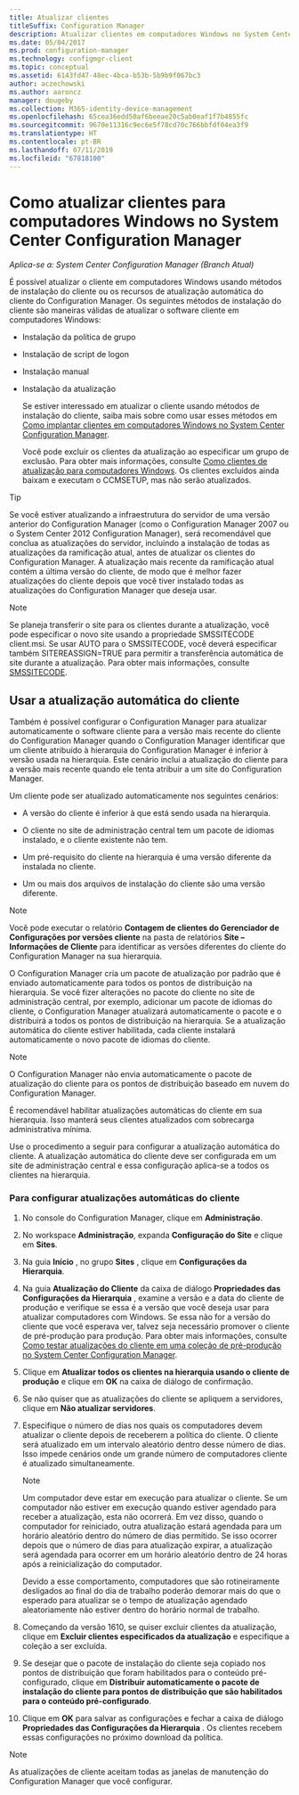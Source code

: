 ```yaml
---
title: Atualizar clientes
titleSuffix: Configuration Manager
description: Atualizar clientes em computadores Windows no System Center Configuration Manager.
ms.date: 05/04/2017
ms.prod: configuration-manager
ms.technology: configmgr-client
ms.topic: conceptual
ms.assetid: 6143fd47-48ec-4bca-b53b-5b9b9f067bc3
author: aczechowski
ms.author: aaroncz
manager: dougeby
ms.collection: M365-identity-device-management
ms.openlocfilehash: 65cea36edd50af6beeae20c5ab0eaf1f7b4855fc
ms.sourcegitcommit: 9670e11316c9ec6e5f78cd70c766bbfdf04ea3f9
ms.translationtype: HT
ms.contentlocale: pt-BR
ms.lasthandoff: 07/11/2019
ms.locfileid: "67818100"
---
```

# <a name="how-to-upgrade-clients-for-windows-computers-in-system-center-configuration-manager"></a>Como atualizar clientes para computadores Windows no System Center Configuration Manager

*Aplica-se a: System Center Configuration Manager (Branch Atual)*

É possível atualizar o cliente em computadores Windows usando métodos de instalação do cliente ou os recursos de atualização automática do cliente do Configuration Manager. Os seguintes métodos de instalação do cliente são maneiras válidas de atualizar o software cliente em computadores Windows:  

- Instalação da política de grupo  

- Instalação de script de logon  

- Instalação manual  

- Instalação da atualização  

  Se estiver interessado em atualizar o cliente usando métodos de instalação do cliente, saiba mais sobre como usar esses métodos em [Como implantar clientes em computadores Windows no System Center Configuration Manager](../../../../core/clients/deploy/deploy-clients-to-windows-computers.md).

  Você pode excluir os clientes da atualização ao especificar um grupo de exclusão. Para obter mais informações, consulte [Como clientes de atualização para computadores Windows](exclude-clients-windows.md). Os clientes excluídos ainda baixam e executam o CCMSETUP, mas não serão atualizados.


> [!TIP]  
>  Se você estiver atualizando a infraestrutura do servidor de uma versão anterior do Configuration Manager \(como o Configuration Manager 2007 ou o System Center 2012 Configuration Manager\), será recomendável que conclua as atualizações do servidor, incluindo a instalação de todas as atualizações da ramificação atual, antes de atualizar os clientes do Configuration Manager.   A atualização mais recente da ramificação atual contém a última versão do cliente, de modo que é melhor fazer atualizações do cliente depois que você tiver instalado todas as atualizações do Configuration Manager que deseja usar.

> [!NOTE]
> Se planeja transferir o site para os clientes durante a atualização, você pode especificar o novo site usando a propriedade SMSSITECODE client.msi. Se usar AUTO para o SMSSITECODE, você deverá especificar também SITEREASSIGN=TRUE para permitir a transferência automática de site durante a atualização. Para obter mais informações, consulte [SMSSITECODE](../../deploy/about-client-installation-properties.md#smssitecode).

## <a name="use-automatic-client-upgrade"></a>Usar a atualização automática do cliente  
 Também é possível configurar o Configuration Manager para atualizar automaticamente o software cliente para a versão mais recente do cliente do Configuration Manager quando o Configuration Manager identificar que um cliente atribuído à hierarquia do Configuration Manager é inferior à versão usada na hierarquia. Este cenário inclui a atualização do cliente para a versão mais recente quando ele tenta atribuir a um site do Configuration Manager.  

 Um cliente pode ser atualizado automaticamente nos seguintes cenários:  

-   A versão do cliente é inferior à que está sendo usada na hierarquia.  

-   O cliente no site de administração central tem um pacote de idiomas instalado, e o cliente existente não tem.  

-   Um pré-requisito do cliente na hierarquia é uma versão diferente da instalada no cliente.  

-   Um ou mais dos arquivos de instalação do cliente são uma versão diferente.  

> [!NOTE]  
>  Você pode executar o relatório **Contagem de clientes do Gerenciador de Configurações por versões cliente** na pasta de relatórios **Site – Informações de Cliente** para identificar as versões diferentes do cliente do Configuration Manager na sua hierarquia.  

 O Configuration Manager cria um pacote de atualização por padrão que é enviado automaticamente para todos os pontos de distribuição na hierarquia. Se você fizer alterações no pacote do cliente no site de administração central, por exemplo, adicionar um pacote de idiomas do cliente, o Configuration Manager atualizará automaticamente o pacote e o distribuirá a todos os pontos de distribuição na hierarquia. Se a atualização automática do cliente estiver habilitada, cada cliente instalará automaticamente o novo pacote de idiomas do cliente.  

> [!NOTE]  
>  O Configuration Manager não envia automaticamente o pacote de atualização do cliente para os pontos de distribuição baseado em nuvem do Configuration Manager.  

 É recomendável habilitar atualizações automáticas do cliente em sua hierarquia. Isso manterá seus clientes atualizados com sobrecarga administrativa mínima.  

 Use o procedimento a seguir para configurar a atualização automática do cliente. A atualização automática do cliente deve ser configurada em um site de administração central e essa configuração aplica-se a todos os clientes na hierarquia.  

### <a name="to-configure-automatic-client-upgrades"></a>Para configurar atualizações automáticas do cliente  

1.  No console do Configuration Manager, clique em **Administração**.  

2.  No workspace **Administração**, expanda **Configuração do Site** e clique em **Sites**.  

3.  Na guia **Início** , no grupo **Sites** , clique em **Configurações da Hierarquia**.  

4.  Na guia **Atualização do Cliente** da caixa de diálogo **Propriedades das Configurações da Hierarquia** , examine a versão e a data do cliente de produção e verifique se essa é a versão que você deseja usar para atualizar computadores com Windows.  Se essa não for a versão do cliente que você esperava ver, talvez seja necessário promover o cliente de pré-produção para produção. Para obter mais informações, consulte [Como testar atualizações do cliente em uma coleção de pré-produção no System Center Configuration Manager](../../../../core/clients/manage/upgrade/test-client-upgrades.md).  

5.  Clique em **Atualizar todos os clientes na hierarquia usando o cliente de produção** e clique em **OK** na caixa de diálogo de confirmação.  

6.  Se não quiser que as atualizações do cliente se apliquem a servidores, clique em **Não atualizar servidores**.  

7.  Especifique o número de dias nos quais os computadores devem atualizar o cliente depois de receberem a política do cliente. O cliente será atualizado em um intervalo aleatório dentro desse número de dias. Isso impede cenários onde um grande número de computadores cliente é atualizado simultaneamente.

    > [!NOTE]
    > Um computador deve estar em execução para atualizar o cliente. Se um computador não estiver em execução quando estiver agendado para receber a atualização, esta não ocorrerá. Em vez disso, quando o computador for reiniciado, outra atualização estará agendada para um horário aleatório dentro do número de dias permitido. Se isso ocorrer depois que o número de dias para atualização expirar, a atualização será agendada para ocorrer em um horário aleatório dentro de 24 horas após a reinicialização do computador.
    >     
    > Devido a esse comportamento, computadores que são rotineiramente desligados ao final do dia de trabalho poderão demorar mais do que o esperado para atualizar se o tempo de atualização agendado aleatoriamente não estiver dentro do horário normal de trabalho.

7. Começando da versão 1610, se quiser excluir clientes da atualização, clique em **Excluir clientes especificados da atualização** e especifique a coleção a ser excluída.

8.  Se desejar que o pacote de instalação do cliente seja copiado nos pontos de distribuição que foram habilitados para o conteúdo pré-configurado, clique em **Distribuir automaticamente o pacote de instalação do cliente para pontos de distribuição que são habilitados para o conteúdo pré-configurado**.  

9. Clique em **OK** para salvar as configurações e fechar a caixa de diálogo **Propriedades das Configurações da Hierarquia** . Os clientes recebem essas configurações no próximo download da política.

>[!NOTE]
>As atualizações de cliente aceitam todas as janelas de manutenção do Configuration Manager que você configurar.
